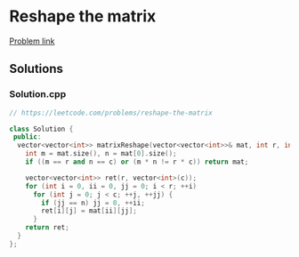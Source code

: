 # Reshape the matrix

[Problem link](https://leetcode.com/problems/reshape-the-matrix)

## Solutions


### Solution.cpp
```cpp
// https://leetcode.com/problems/reshape-the-matrix

class Solution {
 public:
  vector<vector<int>> matrixReshape(vector<vector<int>>& mat, int r, int c) {
    int m = mat.size(), n = mat[0].size();
    if ((m == r and n == c) or (m * n != r * c)) return mat;

    vector<vector<int>> ret(r, vector<int>(c));
    for (int i = 0, ii = 0, jj = 0; i < r; ++i)
      for (int j = 0; j < c; ++j, ++jj) {
        if (jj == n) jj = 0, ++ii;
        ret[i][j] = mat[ii][jj];
      }
    return ret;
  }
};
```